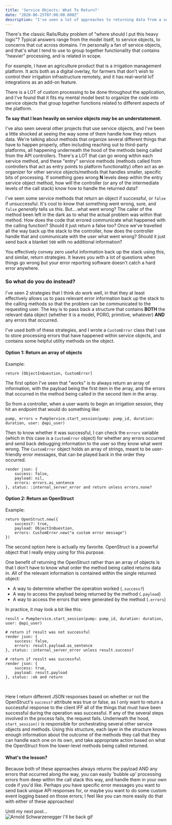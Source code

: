 ```yaml
---
title: 'Service Objects: What To Return?'
date: "2020-06-25T07:00:00.000Z"
description: "I've seen a lot of approaches to returning data from a service object, but there are 2 that stick out."
---
```


There's the classic Rails/Ruby problem of "where should I put this heavy logic"? Typical answers range from the model itself, to service objects, to concerns that cut across domains. I'm personally a fan of service objects, and that's what I tend to use to group together functionality that contains "heavier" processing, and is related in scope.

For example, I have an agriculture product that is a irrigation management platform. It acts both as a digital overlay, for farmers that don't wish to control their irrigation infrastructure remotely, and it has real-world IoT integrations as an add-on feature.

There is a LOT of custom processing to be done throughout the application, and I've found that it fits my mental model best to organize the code into service objects that group together functions related to different aspects of the platform.

__To say that I lean heavily on service objects *may* be an understatement.__

I've also seen several other projects that use service objects, and I've been a little shocked at seeing the way some of them handle how they return data. We're talking about methods that organize several different things that have to happen properly, often including reaching out to third-party platforms, all happening underneath the hood of the methods being called from the API controllers. There's a LOT that can go wrong within each service method, and these "entry" service methods (methods called from controllers that act as entry points to platform functionality) often act as an organizer for other service objects/methods that handles smaller, specific bits of processing. If something goes wrong __N__ levels deep within the entry service object method, how will the controller (or any of the intermediate levels of the call stack) know how to handle the returned data?

I've seen some service methods that return an object if successful, or `false` if unsuccessful. It's cool to know that something went wrong, sure, and `false` _generally_ tells us this. But....what went wrong? The caller of the method been left in the dark as to what the actual problem was within that method. How does the code that errored communicate what happened with the calling function? Should it just return a false too? Once we've travelled all the way back up the stack to the controller, how does the controller handle that and communicate with the user what went wrong? Should it just send back a blanket `500` with no additional information?

You effectively convey zero useful information back up the stack using this, and similar, return strategies. It leaves you with a lot of questions when things go wrong but your error reporting software doesn't catch a hard error anywhere.

### So what do you do instead?

I've seen 2 strategies that I think _do_ work well, in that they at least effectively allows us to pass relevant error information back up the stack to the calling methods so that the problem can be communicated to the requesting user. The key is to pass back a structure that contains __BOTH__ the relevant data object (whether it is a model, PORO, primitive, whatever) __AND__ any errors that occurred.

I've used both of these strategies, and I wrote a `CustomError` class that I use to store processing errors that have happened within service objects, and contains some helpful utility methods on the object.

#### Option 1: Return an array of objects

Example: 
```
return [ObjectInQuestion, CustomError]
```

The first option I've seen that "works" is to always return an array of information, with the payload being the first item in the array, and the errors that occurred in the method being called in the second item in the array.

So from a controller, when a user wants to begin an irrigation session, they hit an endpoint that would do something like:

`pump, errors = PumpService.start_session(pump: pump_id, duration: duration, user: @api_user)`

Then to know whether it was successful, I can check the `errors` variable (which in this case is a `CustomError` object) for whether any errors occurred and send back debugging information to the user so they know what went wrong. The `CustomError` object holds an array of strings, meant to be user-friendly error messages, that can be played back in the order they occurred.

```
render json: { 
    success: false, 
    payload: nil, 
    errors: errors.as_sentence 
}, status: :internal_server_error and return unless errors.none?
```

#### Option 2: Return an OpenStruct

Example:

```
return OpenStruct.new({ 
    success?: true, 
    payload: ObjectInQuestion, 
    errors: CustomError.new("a custom error message")
})
```

The second option here is actually my favorite. OpenStruct is a powerful object that I really enjoy using for this purpose.

One benefit of returning the OpenStruct rather than an array of objects is that I don't have to know what order the method being called returns data in. All of the relevant information is contained within the single returned object:

- A way to determine whether the operation worked (`.success?`)
- A way to access the payload being returned by the method (`.payload`)
- A way to access the errors that were generated by the method (`.errors`)

In practice, it may look a bit like this:

```
result = PumpService.start_session(pump: pump_id, duration: duration, user: @api_user)

# return if result was not successful
render json: { 
    success: false, 
    errors: result.payload.as_sentence 
}, status: :internal_server_error unless result.success?

# return if result was successful
render json: { 
    success: true, 
    payload: result.payload 
}, status: :ok and return
```

<br/>

Here I return different JSON responses based on whether or not the OpenStruct's `success?` attribute was true or false, as I only want to return a successful response to the client IFF all of the things that must have been successful during the operation was successful. If any of the several steps involved in the process fails, the request fails. Underneath the hood, `start_session()` is responsible for orchestrating several other service objects and methods. Using this structure, each layer in the structure knows enough information about the outcome of the methods they call that they can handle each one on its own, and take appropriate action based on what the OpenStruct from the lower-level methods being called returned.

#### What's the lesson?

Because both of these approaches always returns the payload AND any errors that occurred along the way, you can easily 'bubble up' processing errors from deep within the call stack this way, and handle them in your own code if you'd like. Perhaps you have specific error messages you want to send back unique API responses for, or maybe you want to do some custom event logging based on those errors; I feel like you can more easily do that with either of these approaches!

Until my next post...
<br/>
![Arnold Schwarzenegger I'll be back gif](https://media.giphy.com/media/JDKxRN0Bvmm2c/giphy.gif)